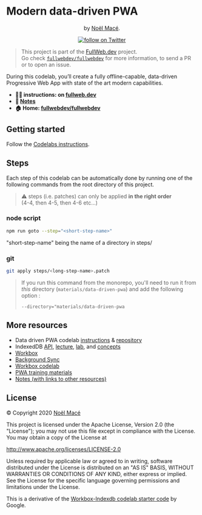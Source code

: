 # Modern data-driven PWA

<!-- markdownlint-disable no-inline-html -->
<p align="center">by <a href="https://twitter.com/noel_mace" rel="nofollow">Noël Macé</a>.</p>
<p align="center">
<a href="https://twitter.com/intent/follow?screen_name=noel_mace">
    <img src="https://img.shields.io/twitter/follow/noel_mace?style=social" alt="follow on Twitter">
  </a>
</p>
<!-- markdownlint-enable no-inline-html -->

> This project is part of the [FullWeb.dev](https://fullweb.dev) project. \
> Go check [`fullwebdev/fullwebdev`](https://github.com/fullwebdev/fullwebdev) for more information, to send a PR or to open an issue.

During this codelab, you’ll create a fully offline-capable, data-driven Progressive Web App with state of the art modern capabilities.

- **:man_technologist: instructions: on [fullweb.dev](https://fullweb.dev/codelabs/doc/modern-data-driven)**
- **:book: [Notes](https://github.com/fullwebdev/fullwebdev/blob/master/materials/slides/wof-2/src/notes.md)**
- **:house: Home: [fullwebdev/fullwebdev](https://github.com/fullwebdev/fullwebdev)**

## Getting started

Follow the [Codelabs instructions](https://fullweb.dev/codelabs/doc/modern-data-driven_fr).

## Steps

Each step of this codelab can be automatically done by running one of the following commands from the root directory of this project.

> :warning: steps (i.e. patches) can only be applied **in the right order**\
> (4-4, then 4-5, then 4-6 etc...)

### node script

```bash
npm run goto --step="<short-step-name>"
```

"short-step-name" being the name of a directory in steps/

### git

```bash
git apply steps/<long-step-name>.patch
```

> If you run this command from the monorepo, you'll need to run it from _this_ directory (`materials/data-driven-pwa`) and add the following option :
>
> `--directory="materials/data-driven-pwa`

## More resources

- Data driven PWA codelab [instructions](https://codelabs.developers.google.com/codelabs/workbox-indexeddb/index.html) & [repository](https://github.com/googlecodelabs/workbox-indexeddb)
- IndexedDB [API](https://developer.mozilla.org/en-US/docs/Web/API/IndexedDB_API), [lecture](https://developers.google.com/web/ilt/pwa/working-with-indexeddb-slides), [lab](https://developers.google.com/web/ilt/pwa/lab-indexeddb), and [concepts](https://developers.google.com/web/ilt/pwa/working-with-indexeddb)
- [Workbox](https://workboxjs.org/)
- [Background Sync](https://developers.google.com/web/updates/2015/12/background-sync)
- [Workbox codelab](https://codelabs.developers.google.com/codelabs/workbox-lab/#0)
- [PWA training materials](https://developers.google.com/web/ilt/pwa/)
- [Notes (with links to other resources)](https://github.com/fullwebdev/fullwebdev/blob/master/materials/slides/wof-2/src/notes.md)

## License

© Copyright 2020 [Noël Macé](mailto:contact@noelmace.com)

This project is licensed under the Apache License, Version 2.0 (the "License");
you may not use this file except in compliance with the License.
You may obtain a copy of the License at

<http://www.apache.org/licenses/LICENSE-2.0>

Unless required by applicable law or agreed to in writing, software
distributed under the License is distributed on an "AS IS" BASIS,
WITHOUT WARRANTIES OR CONDITIONS OF ANY KIND, either express or implied.
See the License for the specific language governing permissions and
limitations under the License.

This is a derivative of the [Workbox-Indexdb codelab starter code](https://github.com/googlecodelabs/workbox-indexeddb) by Google.
